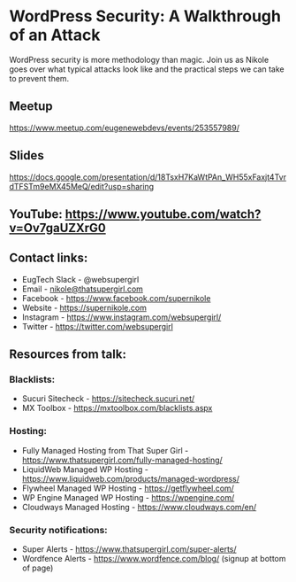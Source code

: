 # WordPress Security: A Walkthrough of an Attack

WordPress security is more methodology than magic. Join us as Nikole goes over what typical attacks look like and the practical steps we can take to prevent them.

## Meetup
https://www.meetup.com/eugenewebdevs/events/253557989/

## Slides
https://docs.google.com/presentation/d/18TsxH7KaWtPAn_WH55xFaxjt4TvrdTFSTm9eMX45MeQ/edit?usp=sharing

## YouTube: https://www.youtube.com/watch?v=Ov7gaUZXrG0

## Contact links:
* EugTech Slack - @websupergirl
* Email - nikole@thatsupergirl.com
* Facebook - https://www.facebook.com/supernikole
* Website - https://supernikole.com
* Instagram - https://www.instagram.com/websupergirl/
* Twitter - https://twitter.com/websupergirl

## Resources from talk:
### Blacklists:
 * Sucuri Sitecheck - https://sitecheck.sucuri.net/
 * MX Toolbox - https://mxtoolbox.com/blacklists.aspx
 
### Hosting:
 * Fully Managed Hosting from That Super Girl - https://www.thatsupergirl.com/fully-managed-hosting/
 * LiquidWeb Managed WP Hosting - https://www.liquidweb.com/products/managed-wordpress/
 * Flywheel Managed WP Hosting - https://getflywheel.com/
 * WP Engine Managed WP Hosting - https://wpengine.com/
 * Cloudways Managed Hosting - https://www.cloudways.com/en/
 
### Security notifications: 
 * Super Alerts - https://www.thatsupergirl.com/super-alerts/
 * Wordfence Alerts - https://www.wordfence.com/blog/ (signup at bottom of page)

